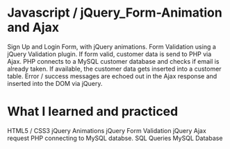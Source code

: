 # Javascript / jQuery_Form-Animation and Ajax
 
 Sign Up and Login Form, with jQuery animations.
 Form Validation using a jQuery Validation plugin.
 If form valid, customer data is send to PHP via Ajax.
 PHP connects to a MySQL customer database and checks if email is already taken. If available, the customer data gets inserted into a customer table. Error / success messages are echoed out in the Ajax response and inserted into the DOM via jQuery.
 
# What I learned and practiced
 HTML5 / CSS3
 jQuery Animations
 jQuery Form Validation
 jQuery Ajax request
 PHP connecting to MySQL databse. SQL Queries
 MySQL Database
 
